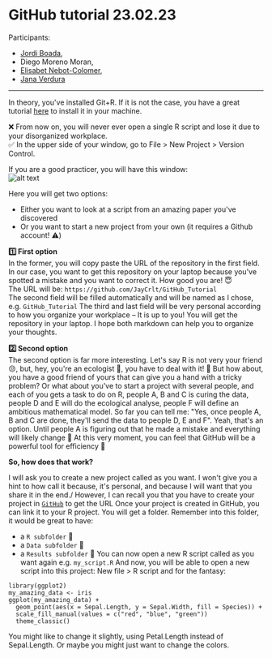# GitHub tutorial 23.02.23

Participants:
- [Jordi Boada](https://orcid.org/0000-0002-3815-625X),
- Diego Moreno Moran,
- [Elisabet Nebot-Colomer](https://orcid.org/0000-0003-1013-2405),
- [Jana Verdura](https://orcid.org/0000-0003-0662-1206)

---

In theory, you've installed Git+R. If it is not the case, you have a great tutorial [here](https://www.geo.uzh.ch/microsite/reproducible_research/post/rr-rstudio-git/) to install it in your machine.

❌ From now on, you will never ever open a single R script and lose it due to your disorganized workplace.\
✅ In the upper side of your window, go to File > New Project > Version Control.

If you are a good practicer, you will have this window:\
![alt text](https://experimentalbehaviour.files.wordpress.com/2018/01/screenshot6.png?w=578)

Here you will get two options:
- Either you want to look at a script from an amazing paper you've discovered
- Or you want to start a new project from your own (it requires a Github account! ⚠️)

**:one: First option**\
In the former, you will copy paste the URL of the repository in the first field.
In our case, you want to get this repository on your laptop because you've spotted a mistake and you want to correct it. How good you are! 😇\
The URL will be: ``https://github.com/JayCrlt/GitHub_Tutorial``\
The second field will be filled automatically and will be named as I chose, e.g. ``GitHub_Tutorial``
The third and last field will be very personal according to how you organize your workplace – It is up to you!
You will get the repository in your laptop. I hope both markdown can help you to organize your thoughts.

**:two: Second option**\
The second option is far more interesting. Let's say R is not very your friend 😒, but, hey, you're an ecologist 🌱, you have to deal with it! 🤭
But how about, you have a good friend of yours that can give you a hand with a tricky problem? Or what about you've to start a project with several people, and each of you gets a task to do on R, people A, B and C is curing the data, people D and E will do the ecological analyse, people F will define an ambitious mathematical model. So far you can tell me: "Yes, once people A, B and C are done, they'll send the data to people D, E and F". Yeah, that's an option. Until people A is figuring out that he made a mistake and everything will likely change 🤯
At this very moment, you can feel that GitHub will be a powerful tool for efficiency 🤩

**So, how does that work?**

I will ask you to create a new project called as you want. I won't give you a hint to how call it because, it's personal, and because I will want that you share it in the end./
However, I can recall you that you have to create your project in [``GitHub``](https://github.com) to get the URL 
Once your project is created in GitHub, you can link it to your R project.
You will get a folder. Remember into this folder, it would be great to have:
- a ``R subfolder`` :file_folder:
- a ``Data subfolder`` :file_folder:
- a ``Results subfolder`` :file_folder:
You can now open a new R script called as you want again e.g. `my_script.R`
And now, you will be able to open a new script into this project: New file > R script and for the fantasy:

```{Session Info, echo = T}
library(ggplot2)
my_amazing_data <- iris
ggplot(my_amazing_data) + 
  geom_point(aes(x = Sepal.Length, y = Sepal.Width, fill = Species)) +
  scale_fill_manual(values = c("red", "blue", "green"))
  theme_classic()
```

You might like to change it slightly, using Petal.Length instead of Sepal.Length. 
Or maybe you might just want to change the colors. 